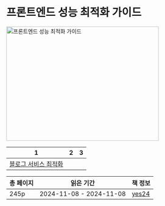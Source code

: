 # 프론트엔드 성능 최적화 가이드

<img src="프론트엔드 성능 최적화 가이드.jpg" alt="프론트엔드 성능 최적화 가이드" width="400" height="300"/>

| 1                    | 2                                           | 3                                 |
|----------------------|---------------------------------------------|-----------------------------------|
| [블로그 서비스 최적화](블로그-서비스-최적화.md) |  | |

| 총 페이지 | 읽은 기간                   | 책 정보                                                   |
|-------|-------------------------|--------------------------------------------------------|
| 245p  | 2024-11-08 - 2024-11-08 | [yes24](https://www.yes24.com/Product/Goods/115609904) |